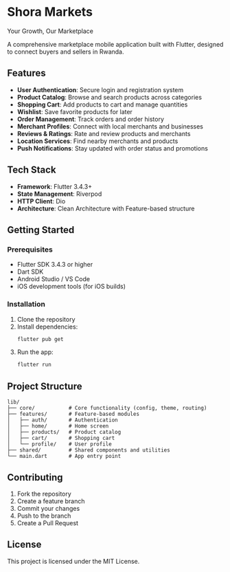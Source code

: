 # Shora Markets

Your Growth, Our Marketplace

A comprehensive marketplace mobile application built with Flutter, designed to connect buyers and sellers in Rwanda.

## Features

- **User Authentication**: Secure login and registration system
- **Product Catalog**: Browse and search products across categories
- **Shopping Cart**: Add products to cart and manage quantities
- **Wishlist**: Save favorite products for later
- **Order Management**: Track orders and order history
- **Merchant Profiles**: Connect with local merchants and businesses
- **Reviews & Ratings**: Rate and review products and merchants
- **Location Services**: Find nearby merchants and products
- **Push Notifications**: Stay updated with order status and promotions

## Tech Stack

- **Framework**: Flutter 3.4.3+
- **State Management**: Riverpod
- **HTTP Client**: Dio
- **Architecture**: Clean Architecture with Feature-based structure

## Getting Started

### Prerequisites

- Flutter SDK 3.4.3 or higher
- Dart SDK
- Android Studio / VS Code
- iOS development tools (for iOS builds)

### Installation

1. Clone the repository
2. Install dependencies:
   ```bash
   flutter pub get
   ```
3. Run the app:
   ```bash
   flutter run
   ```

## Project Structure

```
lib/
├── core/           # Core functionality (config, theme, routing)
├── features/       # Feature-based modules
│   ├── auth/       # Authentication
│   ├── home/       # Home screen
│   ├── products/   # Product catalog
│   ├── cart/       # Shopping cart
│   └── profile/    # User profile
├── shared/         # Shared components and utilities
└── main.dart       # App entry point
```

## Contributing

1. Fork the repository
2. Create a feature branch
3. Commit your changes
4. Push to the branch
5. Create a Pull Request

## License

This project is licensed under the MIT License.
